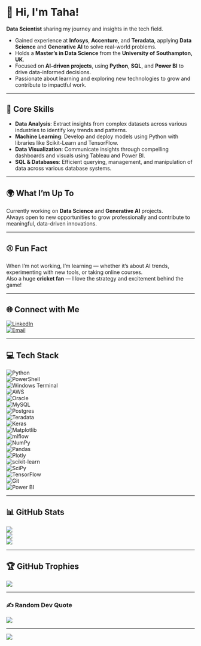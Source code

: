 # 💫 Hi, I'm Taha!  

**Data Scientist** sharing my journey and insights in the tech field.  

- Gained experience at **Infosys**, **Accenture**, and **Teradata**, applying **Data Science** and **Generative AI** to solve real-world problems.  
- Holds a **Master’s in Data Science** from the **University of Southampton, UK**.  
- Focused on **AI-driven projects**, using **Python**, **SQL**, and **Power BI** to drive data-informed decisions.  
- Passionate about learning and exploring new technologies to grow and contribute to impactful work.

---

## 🔧 Core Skills  

- **Data Analysis**: Extract insights from complex datasets across various industries to identify key trends and patterns.  
- **Machine Learning**: Develop and deploy models using Python with libraries like Scikit-Learn and TensorFlow.  
- **Data Visualization**: Communicate insights through compelling dashboards and visuals using Tableau and Power BI.  
- **SQL & Databases**: Efficient querying, management, and manipulation of data across various database systems.

---

## 🌍 What I’m Up To  

Currently working on **Data Science** and **Generative AI** projects.  
Always open to new opportunities to grow professionally and contribute to meaningful, data-driven innovations.

---

## ⚾ Fun Fact  

When I’m not working, I’m learning — whether it’s about AI trends, experimenting with new tools, or taking online courses.  
Also a huge **cricket fan** — I love the strategy and excitement behind the game!

---

## 🌐 Connect with Me  

[![LinkedIn](https://img.shields.io/badge/LinkedIn-%230077B5.svg?logo=linkedin&logoColor=white)](https://www.linkedin.com/in/taha-rizvi-6b4547151/)  
[![Email](https://img.shields.io/badge/Email-D14836?logo=gmail&logoColor=white)](mailto:taharizvi19@gmail.com)

---

## 💻 Tech Stack  

![Python](https://img.shields.io/badge/python-3670A0?style=for-the-badge&logo=python&logoColor=ffdd54)  
![PowerShell](https://img.shields.io/badge/PowerShell-%235391FE.svg?style=for-the-badge&logo=powershell&logoColor=white)  
![Windows Terminal](https://img.shields.io/badge/Windows%20Terminal-%234D4D4D.svg?style=for-the-badge&logo=windows-terminal&logoColor=white)  
![AWS](https://img.shields.io/badge/AWS-%23FF9900.svg?style=for-the-badge&logo=amazon-aws&logoColor=white)  
![Oracle](https://img.shields.io/badge/Oracle-F80000?style=for-the-badge&logo=oracle&logoColor=white)  
![MySQL](https://img.shields.io/badge/mysql-4479A1.svg?style=for-the-badge&logo=mysql&logoColor=white)  
![Postgres](https://img.shields.io/badge/postgres-%23316192.svg?style=for-the-badge&logo=postgresql&logoColor=white)  
![Teradata](https://img.shields.io/badge/Teradata-F37440?style=for-the-badge&logo=teradata&logoColor=white)  
![Keras](https://img.shields.io/badge/Keras-%23D00000.svg?style=for-the-badge&logo=Keras&logoColor=white)  
![Matplotlib](https://img.shields.io/badge/Matplotlib-%23ffffff.svg?style=for-the-badge&logo=Matplotlib&logoColor=black)  
![mlflow](https://img.shields.io/badge/mlflow-%23d9ead3.svg?style=for-the-badge&logo=numpy&logoColor=blue)  
![NumPy](https://img.shields.io/badge/numpy-%23013243.svg?style=for-the-badge&logo=numpy&logoColor=white)  
![Pandas](https://img.shields.io/badge/pandas-%23150458.svg?style=for-the-badge&logo=pandas&logoColor=white)  
![Plotly](https://img.shields.io/badge/Plotly-%233F4F75.svg?style=for-the-badge&logo=plotly&logoColor=white)  
![scikit-learn](https://img.shields.io/badge/scikit--learn-%23F7931E.svg?style=for-the-badge&logo=scikit-learn&logoColor=white)  
![SciPy](https://img.shields.io/badge/SciPy-%230C55A5.svg?style=for-the-badge&logo=scipy&logoColor=white)  
![TensorFlow](https://img.shields.io/badge/TensorFlow-%23FF6F00.svg?style=for-the-badge&logo=TensorFlow&logoColor=white)  
![Git](https://img.shields.io/badge/git-%23F05033.svg?style=for-the-badge&logo=git&logoColor=white)  
![Power BI](https://img.shields.io/badge/power_bi-F2C811?style=for-the-badge&logo=powerbi&logoColor=black)

---

## 📊 GitHub Stats  

![](https://github-readme-stats.vercel.app/api?username=trizvi94&theme=dark&hide_border=true&include_all_commits=false&count_private=false)  
![](https://nirzak-streak-stats.vercel.app/?user=trizvi94&theme=dark&hide_border=true)  
![](https://github-readme-stats.vercel.app/api/top-langs/?username=trizvi94&theme=dark&hide_border=true&include_all_commits=false&count_private=false&layout=compact)

---

## 🏆 GitHub Trophies  

![](https://github-profile-trophy.vercel.app/?username=trizvi94&theme=radical&no-frame=false&no-bg=true&margin-w=4)

---

### ✍️ Random Dev Quote  

![](https://quotes-github-readme.vercel.app/api?type=horizontal&theme=radical)

---

[![](https://visitcount.itsvg.in/api?id=trizvi94&icon=0&color=0)](https://visitcount.itsvg.in)

<!-- Proudly created with GPRM ( https://gprm.itsvg.in ) -->
